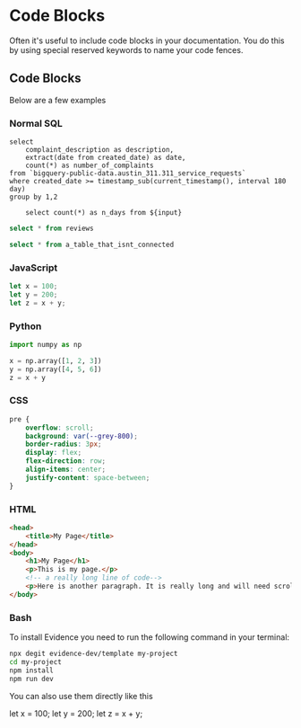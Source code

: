 # Code Blocks

Often it's useful to include code blocks in your documentation. You do this by using special reserved keywords to name your code fences.

## Code Blocks

Below are a few examples

### Normal SQL

```input
select
    complaint_description as description,
    extract(date from created_date) as date,
    count(*) as number_of_complaints
from `bigquery-public-data.austin_311.311_service_requests`
where created_date >= timestamp_sub(current_timestamp(), interval 180 day)
group by 1,2
```

```working_reference
    select count(*) as n_days from ${input}
```

```sql reviews
select * from reviews
```

```sql
select * from a_table_that_isnt_connected
```

### JavaScript

```javascript
let x = 100;
let y = 200;
let z = x + y;
```

### Python

```python
import numpy as np

x = np.array([1, 2, 3])
y = np.array([4, 5, 6])
z = x + y
```

### CSS

```css
pre {
	overflow: scroll;
	background: var(--grey-800);
	border-radius: 3px;
	display: flex;
	flex-direction: row;
	align-items: center;
	justify-content: space-between;
}
```

### HTML

```html
<head>
	<title>My Page</title>
</head>
<body>
	<h1>My Page</h1>
	<p>This is my page.</p>
	<!-- a really long line of code-->
	<p>Here is another paragraph. It is really long and will need scroll if possible.</p>
</body>
```

### Bash

To install Evidence you need to run the following command in your terminal:

```bash
npx degit evidence-dev/template my-project
cd my-project
npm install
npm run dev
```

You can also use them directly like this

<CodeBlock>
let x = 100;
let y = 200;
let z = x + y;
</CodeBlock>
